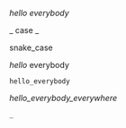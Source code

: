 _hello everybody_

_ case _

snake_case

_hello_ everybody

`hello_everybody`

_hello_everybody_everywhere_

`_`